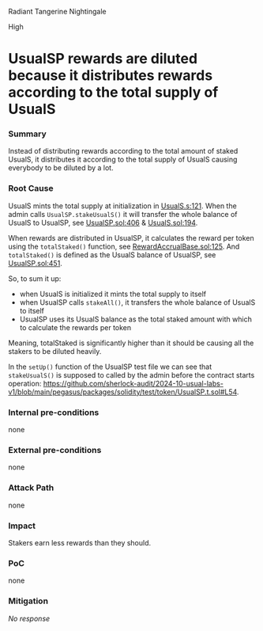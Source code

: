 Radiant Tangerine Nightingale

High

# UsualSP rewards are diluted because it distributes rewards according to the total supply of UsualS

### Summary

Instead of distributing rewards according to the total amount of staked UsualS, it distributes it according to the total supply of UsualS causing everybody to be diluted by a lot.

### Root Cause

UsualS mints the total supply at initialization in [UsualS.s:121](https://github.com/sherlock-audit/2024-10-usual-labs-v1/blob/main/pegasus/packages/solidity/src/token/UsualS.sol#L121).
When the admin calls `UsualSP.stakeUsualS()` it will transfer the whole balance of UsualS to UsualSP, see [UsualSP.sol:406](https://github.com/sherlock-audit/2024-10-usual-labs-v1/blob/main/pegasus/packages/solidity/src/token/UsualSP.sol#L406) & [UsualS.sol:194](https://github.com/sherlock-audit/2024-10-usual-labs-v1/blob/main/pegasus/packages/solidity/src/token/UsualS.sol#L194).

When rewards are distributed in UsualSP, it calculates the reward per token using the `totalStaked()` function, see [RewardAccrualBase.sol:125](https://github.com/sherlock-audit/2024-10-usual-labs-v1/blob/main/pegasus/packages/solidity/src/modules/RewardAccrualBase.sol#L125). And `totalStaked()` is defined as the UsualS balance of UsualSP, see [UsualSP.sol:451](https://github.com/sherlock-audit/2024-10-usual-labs-v1/blob/main/pegasus/packages/solidity/src/token/UsualSP.sol#L451).

So, to sum it up:
- when UsualS is initialized it mints the total supply to itself
- when UsualSP calls `stakeAll()`, it transfers the whole balance of UsualS to itself
- UsualSP uses its UsualS balance as the total staked amount with which to calculate the rewards per token

Meaning, totalStaked is significantly higher than it should be causing all the stakers to be diluted heavily.

In the `setUp()` function of the UsualSP test file we can see that `stakeUsualS()` is supposed to called by the admin before the contract starts operation: https://github.com/sherlock-audit/2024-10-usual-labs-v1/blob/main/pegasus/packages/solidity/test/token/UsualSP.t.sol#L54.

### Internal pre-conditions

none

### External pre-conditions

none

### Attack Path

none

### Impact

Stakers earn less rewards than they should.

### PoC

none

### Mitigation

_No response_